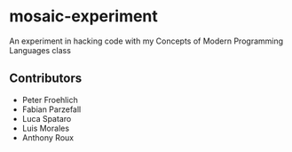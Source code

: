 # mosaic-experiment
An experiment in hacking code with my Concepts of Modern Programming Languages class

## Contributors
* Peter Froehlich
* Fabian Parzefall
* Luca Spataro
* Luis Morales
* Anthony Roux
